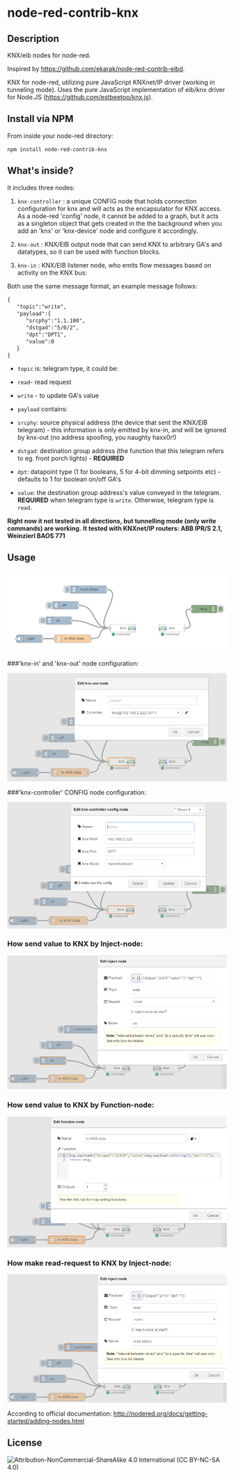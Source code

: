 node-red-contrib-knx
==========================
## Description
KNX/eib nodes for node-red.

Inspired by https://github.com/ekarak/node-red-contrib-eibd.

KNX for node-red, utilizing pure JavaScript KNXnet/IP driver (working in tunneling mode).
Uses the pure JavaScript implementation of eib/knx driver for Node.JS (https://github.com/estbeetoo/knx.js). 

## Install via NPM

From inside your node-red directory:
```
npm install node-red-contrib-knx
```

## What's inside?
It includes three nodes:

1. ```knx-controller``` : a unique CONFIG node that holds connection configuration for knx and will acts as the encapsulator for KNX access. As a node-red 'config' node, it cannot be added to a graph, but it acts as a singleton object that gets created in the the background when you add an 'knx' or 'knx-device' node and configure it accordingly.

2. ```knx-out``` : KNX/EIB output node that can send KNX to arbitrary GA's and datatypes, so it can be used with function blocks.

3. ```knx-in``` : KNX/EIB listener node, who emits flow messages based on activity on the KNX bus:

Both use the same message format, an example message follows:
```
{  
   "topic":"write",
   "payload":{  
      "srcphy":"1.1.100",
      "dstgad":"5/0/2",
      "dpt":"DPT1",
      "value":0
   }
}
```
- ```topic``` is: telegram type, it could be:
 - ```read```- read request
 - ```write``` - to update GA's value

- ```payload``` contains:

 - ```srcphy```: source physical address (the device that sent the KNX/EIB telegram) - this information is only emitted by knx-in, and will be ignored by knx-out (no address spoofing, you naughty haxx0r!)

 - ```dstgad```: destination group address (the function that this telegram refers to eg. front porch lights) - **REQUIRED**

 - ```dpt```: datapoint type (1 for booleans, 5 for 4-bit dimming setpoints etc) - defaults to 1 for boolean on/off GA's

 - ```value```: the destination group address's value conveyed in the telegram. **REQUIRED** when telegram type is ```write```. Otherwise, telegram type is ```read```.

**Right now it not tested in all directions, but tunnelling mode (only write commands) are working.**
**It tested with KNXnet/IP routers: ABB IPR/S 2.1, Weinzierl BAOS 771**
 
## Usage

![](images/knxflow.png)

###'knx-in' and 'knx-out' node configuration:

![](images/inoutparam.png)

###'knx-controller' CONFIG node configuration:

![](images/configparam.png)

### How send value to KNX by Inject-node:

![](images/writeparam.png)

### How send value to KNX by Function-node:

![](images/functionparam.png)

### How make read-request to KNX by Inject-node:

![](images/readparam.png)


According to official documentation: http://nodered.org/docs/getting-started/adding-nodes.html
 
## License

![Attribution-NonCommercial-ShareAlike 4.0 International (CC BY-NC-SA 4.0)](https://licensebuttons.net/l/by-nc-sa/4.0/88x31.png "CC BY-NC-SA 4.0")
